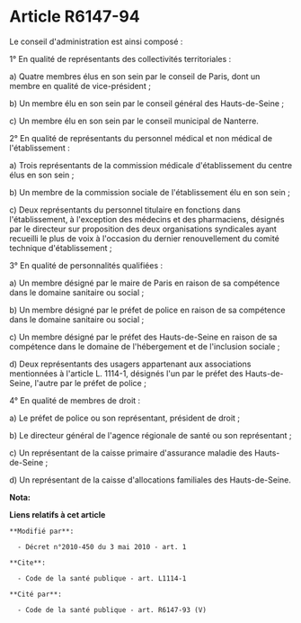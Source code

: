 # Article R6147-94

Le conseil d'administration est ainsi composé : 

1° En qualité de représentants des collectivités territoriales : 

a) Quatre membres élus en son sein par le conseil de Paris, dont un membre en qualité de vice-président ; 

b) Un membre élu en son sein par le conseil général des Hauts-de-Seine ; 

c) Un membre élu en son sein par le conseil municipal de Nanterre. 

2° En qualité de représentants du personnel médical et non médical de l'établissement : 

a) Trois représentants de la commission médicale d'établissement du centre élus en son sein ; 

b) Un membre de la commission sociale de l'établissement élu en son sein ; 

c) Deux représentants du personnel titulaire en fonctions dans l'établissement, à l'exception des médecins et des
pharmaciens, désignés par le directeur sur proposition des deux organisations syndicales ayant recueilli le plus de voix à
l'occasion du dernier renouvellement du comité technique d'établissement ; 

3° En qualité de personnalités qualifiées : 

a) Un membre désigné par le maire de Paris en raison de sa compétence dans le domaine sanitaire ou social ; 

b) Un membre désigné par le préfet de police en raison de sa compétence dans le domaine sanitaire ou social ; 

c) Un membre désigné par le préfet des Hauts-de-Seine en raison de sa compétence dans le domaine de l'hébergement et de
l'inclusion sociale ; 

d) Deux représentants des usagers appartenant aux associations mentionnées à l'article L. 1114-1, désignés l'un par le préfet
des Hauts-de-Seine, l'autre par le préfet de police ; 

4° En qualité de membres de droit : 

a) Le préfet de police ou son représentant, président de droit ; 

b) Le directeur général de l'agence régionale de santé ou son représentant ; 

c) Un représentant de la caisse primaire d'assurance maladie des Hauts-de-Seine ; 

d) Un représentant de la caisse d'allocations familiales des Hauts-de-Seine.

**Nota:**



**Liens relatifs à cet article**

	**Modifié par**:

	  - Décret n°2010-450 du 3 mai 2010 - art. 1

	**Cite**:

	  - Code de la santé publique - art. L1114-1

	**Cité par**:

	  - Code de la santé publique - art. R6147-93 (V)
